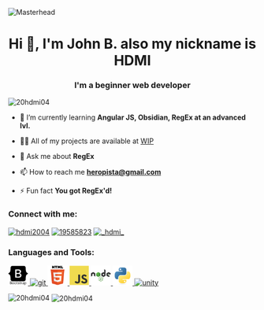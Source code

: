 ![Masterhead](https://repository-images.githubusercontent.com/588181932/e36ec678-7984-4cdd-8e4c-a3932772ff8e)
<h1 align="center">Hi 👋, I'm John B. also my nickname is HDMI</h1>
<h3 align="center">I'm a beginner web developer</h3>


<p align="left"> <img src="https://komarev.com/ghpvc/?username=20hdmi04&label=Profile%20views&color=0e75b6&style=flat" alt="20hdmi04" /> </p>

- 🌱 I’m currently learning **Angular JS, Obsidian, RegEx at an advanced lvl.**

- 👨‍💻 All of my projects are available at [WIP](WIP)

- 💬 Ask me about **RegEx**

- 📫 How to reach me **heropista@gmail.com**

- ⚡ Fun fact **You got RegEx'd!**

<h3 align="left">Connect with me:</h3>
<p align="left">
<a href="https://twitter.com/hdmi2004" target="blank"><img align="center" src="https://raw.githubusercontent.com/rahuldkjain/github-profile-readme-generator/master/src/images/icons/Social/twitter.svg" alt="hdmi2004" height="30" width="40" /></a>
<a href="https://stackoverflow.com/users/19585823" target="blank"><img align="center" src="https://raw.githubusercontent.com/rahuldkjain/github-profile-readme-generator/master/src/images/icons/Social/stack-overflow.svg" alt="19585823" height="30" width="40" /></a>
<a href="https://discord.gg/_hdmi_" target="blank"><img align="center" src="https://raw.githubusercontent.com/rahuldkjain/github-profile-readme-generator/master/src/images/icons/Social/discord.svg" alt="_hdmi_" height="30" width="40" /></a>
</p>

<h3 align="left">Languages and Tools:</h3>
<p align="left"> <a href="https://getbootstrap.com" target="_blank" rel="noreferrer"> <img src="https://raw.githubusercontent.com/devicons/devicon/master/icons/bootstrap/bootstrap-plain-wordmark.svg" alt="bootstrap" width="40" height="40"/> </a> <a href="https://git-scm.com/" target="_blank" rel="noreferrer"> <img src="https://www.vectorlogo.zone/logos/git-scm/git-scm-icon.svg" alt="git" width="40" height="40"/> </a> <a href="https://www.w3.org/html/" target="_blank" rel="noreferrer"> <img src="https://raw.githubusercontent.com/devicons/devicon/master/icons/html5/html5-original-wordmark.svg" alt="html5" width="40" height="40"/> </a> <a href="https://developer.mozilla.org/en-US/docs/Web/JavaScript" target="_blank" rel="noreferrer"> <img src="https://raw.githubusercontent.com/devicons/devicon/master/icons/javascript/javascript-original.svg" alt="javascript" width="40" height="40"/> </a> <a href="https://nodejs.org" target="_blank" rel="noreferrer"> <img src="https://raw.githubusercontent.com/devicons/devicon/master/icons/nodejs/nodejs-original-wordmark.svg" alt="nodejs" width="40" height="40"/> </a> <a href="https://www.python.org" target="_blank" rel="noreferrer"> <img src="https://raw.githubusercontent.com/devicons/devicon/master/icons/python/python-original.svg" alt="python" width="40" height="40"/> </a> <a href="https://unity.com/" target="_blank" rel="noreferrer"> <img src="https://www.vectorlogo.zone/logos/unity3d/unity3d-icon.svg" alt="unity" width="40" height="40"/> </a> </p>

<p><img align="left" src="https://github-readme-stats.vercel.app/api/top-langs?username=20hdmi04&show_icons=true&locale=en&layout=compact" alt="20hdmi04" /></p>

<p>&nbsp;<img align="center" src="https://github-readme-stats.vercel.app/api?username=20hdmi04&show_icons=true&locale=en" alt="20hdmi04" /></p>
